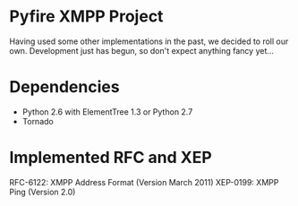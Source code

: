 Pyfire XMPP Project
===================

Having used some other implementations in the past, we decided to roll our own. Development just has begun, so don't expect anything fancy yet...

Dependencies
============

- Python 2.6 with ElementTree 1.3 or Python 2.7
- Tornado

Implemented RFC and XEP
=======================

RFC-6122: XMPP Address Format (Version March 2011)
XEP-0199: XMPP Ping (Version 2.0)
